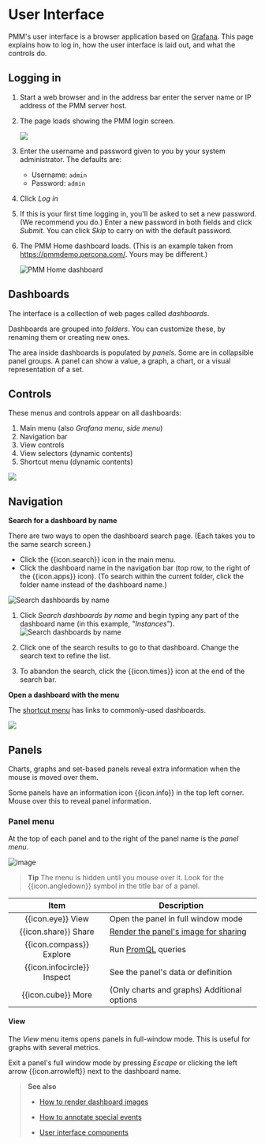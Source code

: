 # User Interface

PMM's user interface is a browser application based on [Grafana][Grafana]. This page explains how to log in, how the user interface is laid out, and what the controls do.

[Grafana]: https://grafana.com/docs/grafana/latest/

## Logging in

1. Start a web browser and in the address bar enter the server name or IP address of the PMM server host.
2. The page loads showing the PMM login screen.

    ![](../_images/PMM_Login.jpg)

3. Enter the username and password given to you by your system administrator. The defaults are:
    - Username: `admin`
    - Password: `admin`
4. Click *Log in*
5. If this is your first time logging in, you'll be asked to set a new password. (We recommend you do.) Enter a new password in both fields and click *Submit*. You can click *Skip* to carry on with the default password.
6. The PMM Home dashboard loads. (This is an example taken from <https://pmmdemo.percona.com/>. Yours may be different.)

    ![PMM Home dashboard](../_images/PMM_Home_Dashboard_TALL.jpg)

## Dashboards

The interface is a collection of web pages called *dashboards*.

Dashboards are grouped into *folders*. You can customize these, by renaming them or creating new ones.

The area inside dashboards is populated by *panels*. Some are in collapsible panel groups. A panel can show a value, a graph, a chart, or a visual representation of a set.

## Controls

These menus and controls appear on all dashboards:

1. Main menu  (also *Grafana menu*, *side menu*)
2. Navigation bar
3. View controls
4. View selectors (dynamic contents)
5. Shortcut menu (dynamic contents)

![](../_images/PMM_Home_Dashboard_TALL_Numbered.png)

## Navigation

**Search for a dashboard by name**

There are two ways to open the dashboard search page. (Each takes you to the same search screen.)

- Click the {{icon.search}} icon in the main menu.
- Click the dashboard name in the navigation bar (top row, to the right of the {{icon.apps}} icon). (To search within the current folder, click the folder name instead of the dashboard name.)

![Search dashboards by name](../_images/PMM_Home_Dashboard_Search.jpg)

1. Click *Search dashboards by name* and begin typing any part of the dashboard name (in this example, "*Instances*").
    ![Search dashboards by name](../_images/PMM_Home_Dashboard_Search_String.jpg)

2. Click one of the search results to go to that dashboard. Change the search text to refine the list.

3. To abandon the search, click the {{icon.times}} icon at the end of the search bar.

**Open a dashboard with the menu**

The [shortcut menu](#shortcut-menu) has links to commonly-used dashboards.

![](../_images/PMM_Home_Dashboard_Menus_Submenu_Bar.jpg)

## Panels

Charts, graphs and set-based panels reveal extra information when the mouse is moved over them.

Some panels have an information icon {{icon.info}} in the top left corner. Mouse over this to reveal panel information.

### Panel menu

At the top of each panel and to the right of the panel name is the *panel menu*.

![image](../_images/PMM_Common_Panel_Menu_Open.jpg)

> **Tip** The menu is hidden until you mouse over it. Look for the {{icon.angledown}} symbol in the title bar of a panel.

| Item                          | Description                                                                         |
|:-----------------------------:| ----------------------------------------------------------------------------------- |
| {{icon.eye}} View             | Open the panel in full window mode                                                  |
| {{icon.share}} Share          | [Render the panel's image for sharing](#rendering-dashboard-images)                 |
| {{icon.compass}} Explore      | Run [PromQL](https://prometheus.io/docs/prometheus/latest/querying/basics/) queries |
| {{icon.infocircle}} Inspect   | See the panel's data or definition                                                  |
| {{icon.cube}} More            | (Only charts and graphs) Additional options                                         |

#### View

The *View* menu items opens panels in full-window mode. This is useful for graphs with several metrics.

Exit a panel's full window mode by pressing *Escape* or clicking the left arrow {{icon.arrowleft}} next to the dashboard name.

> **See also**
>
> - [How to render dashboard images](../how-to/render-dashboard-images.md)
>
> - [How to annotate special events](../how-to/annotate.md)
>
> - [User interface components](../details/interface.md)
